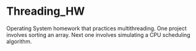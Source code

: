 # Threading_HW
Operating System homework that practices multithreading. One project involves sorting an array. Next one involves simulating a CPU scheduling algorithm.
